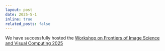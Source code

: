 ```yaml
---
layout: post
date: 2025-5-1
inline: true
related_posts: false
---
```

We have successfully hosted the [Workshop on Frontiers of Image Science and Visual Computing 2025](https://www.eee.hku.hk/news/20250428-1/)
